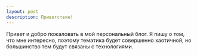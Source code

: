 ```yaml
---
layout: post
description: Приветствие!
---
```


Привет и добро пожаловать в мой персональный блог. 
Я пишу о том, что мне интересно, поэтому тематика будет совершенно хаотичной, но большинство тем будут связаны с технологиями.
<!--stackedit_data:
eyJoaXN0b3J5IjpbMTMyNjk2NjM1Nl19
-->